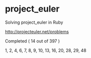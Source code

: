 project_euler
=============

Solving project_euler in Ruby

http://projecteuler.net/problems

Completed ( 14 out of 397 )

1, 2, 4, 6, 7, 8, 9, 10, 13, 16, 20, 28, 29, 48